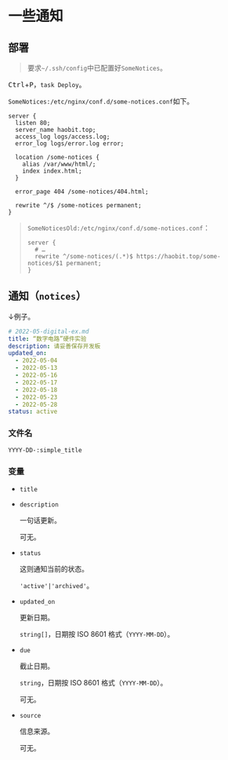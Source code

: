 # 一些通知

## 部署

> 要求`~/.ssh/config`中已配置好`SomeNotices`。

<kbd>Ctrl</kbd>+<kbd>P</kbd>，`task Deploy`。

`SomeNotices:/etc/nginx/conf.d/some-notices.conf`如下。

```properties
server {
  listen 80;
  server_name haobit.top;
  access_log logs/access.log;
  error_log logs/error.log error;
  
  location /some-notices {
    alias /var/www/html/;
    index index.html;
  }

  error_page 404 /some-notices/404.html;

  rewrite ^/$ /some-notices permanent;
}
```

> `SomeNoticesOld:/etc/nginx/conf.d/some-notices.conf`：
> 
> ```properties
> server {
>   # …
>   rewrite ^/some-notices/(.*)$ https://haobit.top/some-notices/$1 permanent;
> }
> ```

## 通知（`notices`）

↓例子。

```yaml
# 2022-05-digital-ex.md
title: “数字电路”硬件实验
description: 请妥善保存开发板
updated_on:
  - 2022-05-04
  - 2022-05-13
  - 2022-05-16
  - 2022-05-17
  - 2022-05-18
  - 2022-05-23
  - 2022-05-28
status: active
```

### 文件名

```
YYYY-DD-:simple_title
```

### 变量

- `title`

- `description`

  一句话更新。

  可无。

- `status`
  
  这则通知当前的状态。

  `'active'|'archived'`。

- `updated_on`

  更新日期。

  `string[]`，日期按 ISO 8601 格式（`YYYY-MM-DD`）。

- `due`

  截止日期。

  `string`，日期按 ISO 8601 格式（`YYYY-MM-DD`）。

  可无。

- `source`

  信息来源。

  可无。
